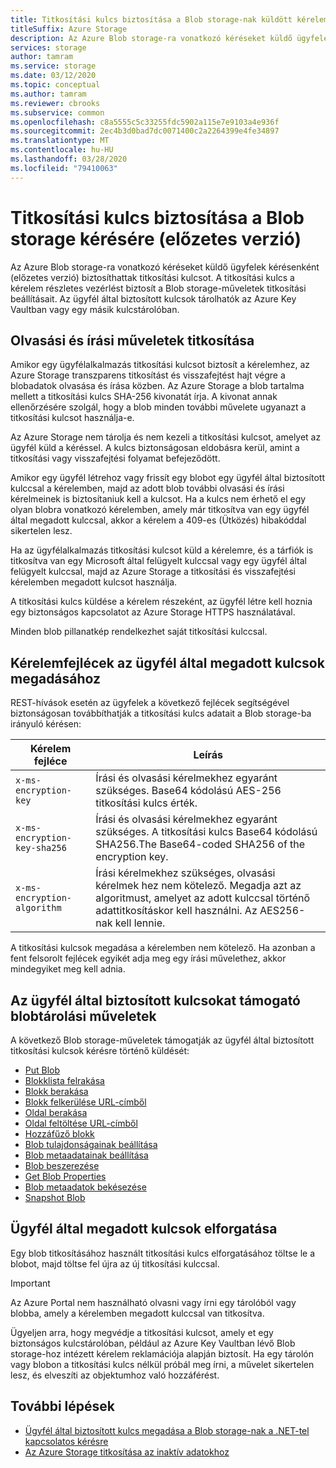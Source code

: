```yaml
---
title: Titkosítási kulcs biztosítása a Blob storage-nak küldött kérelemre
titleSuffix: Azure Storage
description: Az Azure Blob storage-ra vonatkozó kéréseket küldő ügyfelek kérésenként (előzetes verzió) biztosíthattak titkosítási kulcsot. A titkosítási kulcs a kérelem részletes vezérlést biztosít a Blob storage-műveletek titkosítási beállításait.
services: storage
author: tamram
ms.service: storage
ms.date: 03/12/2020
ms.topic: conceptual
ms.author: tamram
ms.reviewer: cbrooks
ms.subservice: common
ms.openlocfilehash: c8a5555c5c33255fdc5902a115e7e9103a4e936f
ms.sourcegitcommit: 2ec4b3d0bad7dc0071400c2a2264399e4fe34897
ms.translationtype: MT
ms.contentlocale: hu-HU
ms.lasthandoff: 03/28/2020
ms.locfileid: "79410063"
---
```

# <a name="provide-an-encryption-key-on-a-request-to-blob-storage-preview"></a>Titkosítási kulcs biztosítása a Blob storage kérésére (előzetes verzió)

Az Azure Blob storage-ra vonatkozó kéréseket küldő ügyfelek kérésenként (előzetes verzió) biztosíthattak titkosítási kulcsot. A titkosítási kulcs a kérelem részletes vezérlést biztosít a Blob storage-műveletek titkosítási beállításait. Az ügyfél által biztosított kulcsok tárolhatók az Azure Key Vaultban vagy egy másik kulcstárolóban.

## <a name="encrypting-read-and-write-operations"></a>Olvasási és írási műveletek titkosítása

Amikor egy ügyfélalkalmazás titkosítási kulcsot biztosít a kérelemhez, az Azure Storage transzparens titkosítást és visszafejtést hajt végre a blobadatok olvasása és írása közben. Az Azure Storage a blob tartalma mellett a titkosítási kulcs SHA-256 kivonatát írja. A kivonat annak ellenőrzésére szolgál, hogy a blob minden további művelete ugyanazt a titkosítási kulcsot használja-e.

Az Azure Storage nem tárolja és nem kezeli a titkosítási kulcsot, amelyet az ügyfél küld a kéréssel. A kulcs biztonságosan eldobásra kerül, amint a titkosítási vagy visszafejtési folyamat befejeződött.

Amikor egy ügyfél létrehoz vagy frissít egy blobot egy ügyfél által biztosított kulccsal a kérelemben, majd az adott blob további olvasási és írási kérelmeinek is biztosítaniuk kell a kulcsot. Ha a kulcs nem érhető el egy olyan blobra vonatkozó kérelemben, amely már titkosítva van egy ügyfél által megadott kulccsal, akkor a kérelem a 409-es (Ütközés) hibakóddal sikertelen lesz.

Ha az ügyfélalkalmazás titkosítási kulcsot küld a kérelemre, és a tárfiók is titkosítva van egy Microsoft által felügyelt kulccsal vagy egy ügyfél által felügyelt kulccsal, majd az Azure Storage a titkosítási és visszafejtési kérelemben megadott kulcsot használja.

A titkosítási kulcs küldése a kérelem részeként, az ügyfél létre kell hoznia egy biztonságos kapcsolatot az Azure Storage HTTPS használatával.

Minden blob pillanatkép rendelkezhet saját titkosítási kulccsal.

## <a name="request-headers-for-specifying-customer-provided-keys"></a>Kérelemfejlécek az ügyfél által megadott kulcsok megadásához

REST-hívások esetén az ügyfelek a következő fejlécek segítségével biztonságosan továbbíthatják a titkosítási kulcs adatait a Blob storage-ba irányuló kérésen:

|Kérelem fejléce | Leírás |
|---------------|-------------|
|`x-ms-encryption-key` |Írási és olvasási kérelmekhez egyaránt szükséges. Base64 kódolású AES-256 titkosítási kulcs érték. |
|`x-ms-encryption-key-sha256`| Írási és olvasási kérelmekhez egyaránt szükséges. A titkosítási kulcs Base64 kódolású SHA256.The Base64-coded SHA256 of the encryption key. |
|`x-ms-encryption-algorithm` | Írási kérelmekhez szükséges, olvasási kérelmek hez nem kötelező. Megadja azt az algoritmust, amelyet az adott kulccsal történő adattitkosításkor kell használni. Az AES256-nak kell lennie. |

A titkosítási kulcsok megadása a kérelemben nem kötelező. Ha azonban a fent felsorolt fejlécek egyikét adja meg egy írási művelethez, akkor mindegyiket meg kell adnia.

## <a name="blob-storage-operations-supporting-customer-provided-keys"></a>Az ügyfél által biztosított kulcsokat támogató blobtárolási műveletek

A következő Blob storage-műveletek támogatják az ügyfél által biztosított titkosítási kulcsok kérésre történő küldését:

- [Put Blob](/rest/api/storageservices/put-blob)
- [Blokklista felrakása](/rest/api/storageservices/put-block-list)
- [Blokk berakása](/rest/api/storageservices/put-block)
- [Blokk felkerülése URL-címből](/rest/api/storageservices/put-block-from-url)
- [Oldal berakása](/rest/api/storageservices/put-page)
- [Oldal feltöltése URL-címből](/rest/api/storageservices/put-page-from-url)
- [Hozzáfűző blokk](/rest/api/storageservices/append-block)
- [Blob tulajdonságainak beállítása](/rest/api/storageservices/set-blob-properties)
- [Blob metaadatainak beállítása](/rest/api/storageservices/set-blob-metadata)
- [Blob beszerezése](/rest/api/storageservices/get-blob)
- [Get Blob Properties](/rest/api/storageservices/get-blob-properties)
- [Blob metaadatok bekésezése](/rest/api/storageservices/get-blob-metadata)
- [Snapshot Blob](/rest/api/storageservices/snapshot-blob)

## <a name="rotate-customer-provided-keys"></a>Ügyfél által megadott kulcsok elforgatása

Egy blob titkosításához használt titkosítási kulcs elforgatásához töltse le a blobot, majd töltse fel újra az új titkosítási kulccsal.

> [!IMPORTANT]
> Az Azure Portal nem használható olvasni vagy írni egy tárolóból vagy blobba, amely a kérelemben megadott kulccsal van titkosítva.
>
> Ügyeljen arra, hogy megvédje a titkosítási kulcsot, amely et egy biztonságos kulcstárolóban, például az Azure Key Vaultban lévő Blob storage-hoz intézett kérelem reklamációja alapján biztosít. Ha egy tárolón vagy blobon a titkosítási kulcs nélkül próbál meg írni, a művelet sikertelen lesz, és elveszíti az objektumhoz való hozzáférést.

## <a name="next-steps"></a>További lépések

- [Ügyfél által biztosított kulcs megadása a Blob storage-nak a .NET-tel kapcsolatos kérésre](../blobs/storage-blob-customer-provided-key.md)
- [Az Azure Storage titkosítása az inaktív adatokhoz](storage-service-encryption.md)
